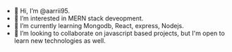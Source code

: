 - 👋 Hi, I’m @aarrii95.
- 👀 I’m interested in MERN stack deveopment.
- 🌱 I’m currently learning Mongodb, React, express, Nodejs.
- 💞️ I’m looking to collaborate on javascript based projects, but I'm open to learn new technologies as well.


<!---
aarrii95/aarrii95 is a ✨ special ✨ repository because its `README.md` (this file) appears on your GitHub profile.
You can click the Preview link to take a look at your changes.
--->
